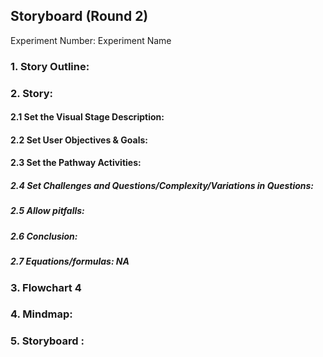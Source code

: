 ## Storyboard (Round 2)

Experiment Number: Experiment Name

### 1. Story Outline:

### 2. Story:

#### 2.1 Set the Visual Stage Description:

#### 2.2 Set User Objectives & Goals:

#### 2.3 Set the Pathway Activities:

##### 2.4 Set Challenges and Questions/Complexity/Variations in Questions:

##### 2.5 Allow pitfalls:

##### 2.6 Conclusion:

##### 2.7 Equations/formulas: NA

### 3. Flowchart 4

### 4. Mindmap:

### 5. Storyboard :

